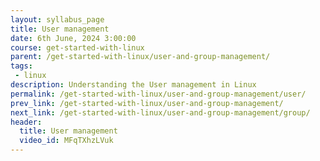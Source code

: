 ```yaml
---
layout: syllabus_page
title: User management
date: 6th June, 2024 3:00:00
course: get-started-with-linux
parent: /get-started-with-linux/user-and-group-management/
tags:
 - linux
description: Understanding the User management in Linux
permalink: /get-started-with-linux/user-and-group-management/user/
prev_link: /get-started-with-linux/user-and-group-management/
next_link: /get-started-with-linux/user-and-group-management/group/
header:
  title: User management
  video_id: MFqTXhzLVuk
---
```

